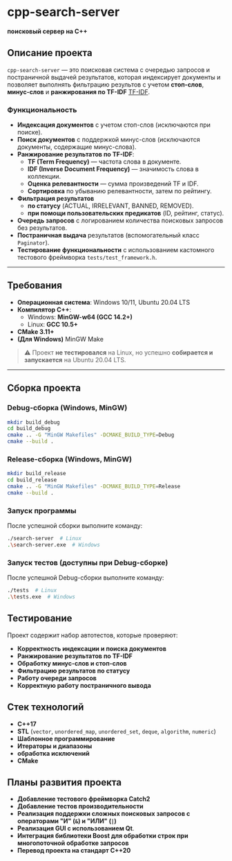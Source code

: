# cpp-search-server  
**поисковый сервер на C++**  

## **Описание проекта**  
`cpp-search-server` — это поисковая система с очередью запросов и постраничной выдачей результатов, которая индексирует документы и позволяет выполнять фильтрацию результов с учетом **стоп-слов**, **минус-слов** и **ранжирования по TF-IDF** [TF-IDF](https://en.wikipedia.org/wiki/Tf%E2%80%93idf).

### **Функциональность**  
- **Индексация документов** с учетом стоп-слов (исключаются при поиске).  
- **Поиск документов** с поддержкой минус-слов (исключаются документы, содержащие минус-слова). 
- **Ранжирование результатов по TF-IDF**:  
  - **TF (Term Frequency)** — частота слова в документе.  
  - **IDF (Inverse Document Frequency)** — значимость слова в коллекции.  
  - **Оценка релевантности** — сумма произведений TF и IDF.  
  - **Сортировка** по убыванию релевантности, затем по рейтингу.  
- **Фильтрация результатов**
  - **по статусу** (ACTUAL, IRRELEVANT, BANNED, REMOVED).  
  - **при помощи пользовательских предикатов** (ID, рейтинг, статус).  
- **Очередь запросов** с логированием количества поисковых запросов без результатов.  
- **Постраничная выдача** результатов (вспомогательный класс `Paginator`).  
- **Тестирование функциональности** с использованием кастомного тестового фреймворка `tests/test_framework.h`.   

---

## **Требования**  
- **Операционная система**: Windows 10/11, Ubuntu 20.04 LTS  
- **Компилятор C++**:
  - Windows: **MinGW-w64 (GCC 14.2+)**
  - Linux: **GCC 10.5+**  
- **CMake 3.11+**  
- **(Для Windows)** MinGW Make
  

> ⚠ Проект **не тестировался** на Linux, но успешно **собирается и запускается** на Ubuntu 20.04 LTS.  

---

## **Сборка проекта**  

### **Debug-сборка (Windows, MinGW)**  
```sh
mkdir build_debug
cd build_debug
cmake .. -G "MinGW Makefiles" -DCMAKE_BUILD_TYPE=Debug
cmake --build .
```

### **Release-сборка  (Windows, MinGW)**
```sh
mkdir build_release
cd build_release
cmake .. -G "MinGW Makefiles" -DCMAKE_BUILD_TYPE=Release
cmake --build .
```

### **Запуск программы**

После успешной сборки выполните команду:

```sh
./search-server  # Linux
.\search-server.exe  # Windows
```

### **Запуск тестов (доступны при Debug-сборке)**

После успешной Debug-сборки выполните команду:

```sh
./tests  # Linux
.\tests.exe  # Windows
```

## **Тестирование**

Проект содержит набор автотестов, которые проверяют:

- **Корректность индексации и поиска документов**
- **Ранжирование результатов по TF-IDF**
- **Обработку минус-слов и стоп-слов**
- **Фильтрацию результатов по статусу**
- **Работу очереди запросов**
- **Корректную работу постраничного вывода**

## **Стек технологий**
- **C++17**
- **STL** (`vector`, `unordered_map`, `unordered_set`, `deque`, `algorithm`, `numeric`)
- **Шаблонное программирование**
- **Итераторы и диапазоны**
- **обработка исключений**
- **CMake**

## **Планы развития проекта**
- **Добавление тестового фреймворка Catch2**
- **Добавление тестов производительности**  
- **Реализация поддержки сложных поисковых запросов с операторами "И" (`&`) и "ИЛИ" (`|`)**   
- **Реализация GUI с использованием Qt**.
- **Интеграция библиотеки Boost для обработки строк при многопоточной обработке запросов** 
- **Перевод проекта на стандарт C++20** 